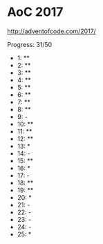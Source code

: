 AoC 2017
====

http://adventofcode.com/2017/


Progress: 31/50

- 1:      **
- 2:      **
- 3:      **
- 4:      **
- 5:      **
- 6:      **
- 7:      **
- 8:      **
- 9:      -
- 10:     **
- 11:     **
- 12:     **
- 13:     *
- 14:     -
- 15:     **
- 16:     *
- 17:     -
- 18:     **
- 19:     **
- 20:     *
- 21:     -
- 22:     -
- 23:     -
- 24:     -
- 25:     *